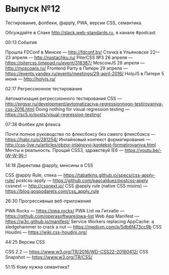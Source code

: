 # Выпуск №12

Тестирование, фолбеки, @​apply, PWA, версии CSS, семантика.

Обсуждайте в Слаке http://slack.web-standards.ru, в канале #​podcast

00:13 События

Прошла FDConf в Минске — http://fdconf.by/
Стачка в Ульяновске 22—23 апреля — http://nastachku.ru/
PiterCSS №3 26 апреля — https://pitercss.timepad.ru/event/318387/
MoscowJS 28 апреля — http://moscowjs.ru/
Frontend Party в Питере 29 апреля — https://events.yandex.ru/events/meetings/29-april-2016/
HolyJS в Питере 5 июня — http://holyjs.ru/

02:17 Регрессионное тестирование

Автоматизация регрессионного тестирования CSS — http://prgssr.ru/development/avtomatizaciya-regressionnogo-testirovaniya-css-2016.html
Doing nothing for visual regression testing — https://sc5.io/posts/visual-regression-testing/

07:38 Фолбек для флекса

Почти полное руководство по флексбоксу без самого флексбокса — https://habr.ru/p/281254/
Инлайновый контекст форматирования — http://css-live.ru/articles/obzor-inlajnovyj-kontekst-formatirovaniya.html
Мечты и реальность. Прощай CSS3, здравствуй IE6 — https://youtu.be/-iW-W-9lj-I

14:18 Директива @​apply, миксины в CSS

CSS @​apply Rule, спека — https://tabatkins.github.io/specs/css-apply-rule/
postcss-apply — https://github.com/pascalduez/postcss-apply
cssnext — http://cssnext.io/
CSS @​apply rule (native CSS mixins) — https://blog.gospodarets.com/css_apply_rule

26:30 Прогрессивные веб-приложения

PWA Rocks — https://pwa.rocks/
PWA List на Гитхабе — https://github.com/operasoftware/pwa-list
Web App Manifest — https://w3c.github.io/manifest/
Service Workers replacing AppCache: a sledgehammer to crack a nut — https://medium.com/p/5db6f473cc9b
CSS Houdini — https://wiki.css-houdini.org/

44:25 Версии CSS

CSS 2.2 — https://www.w3.org/TR/2016/WD-CSS22-20160412/
CSS Snapshot — https://www.w3.org/TR/CSS/

51:15 Кому нужна семантика?